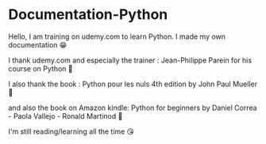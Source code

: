 # Documentation-Python

 
 Hello, I am training on udemy.com to learn Python. I made my own documentation 😁 

I thank udemy.com and especially the trainer : Jean-Philippe Parein for his course on Python 💙

I also thank the book : Python pour les nuls 4th edition by John Paul Mueller 💚 

and also the book on Amazon kindle: Python for beginners by Daniel Correa - Paola Vallejo - Ronald Martinod 🩷 



I'm still reading/learning all the time 😘
